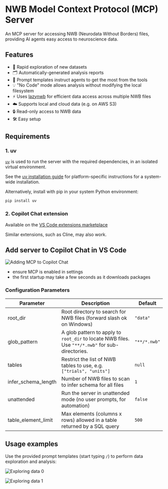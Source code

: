 # NWB Model Context Protocol (MCP) Server

An MCP server for accessing NWB (Neurodata Without Borders) files, providing AI agents easy access to neuroscience data.

## Features
- 🚀 Rapid exploration of new datasets
- 🗂️ Automatically-generated analysis reports
- 🧠 Prompt templates instruct agents to get the most from the tools
- 💡 "No Code" mode allows analysis without modifying the local filesystem
- ⚡️ Uses [lazynwb](https://github.com/NeurodataWithoutBorders/lazynwb) for efficient data access across multiple NWB files
- ☁️ Supports local and cloud data (e.g. on AWS S3)
- 🔒 Read-only access to NWB data
- 🛠️ Easy setup

## Requirements

### 1. uv
[`uv`](https://github.com/astral-sh/uv#readme) is used to run the server with the required dependencies, in an isolated virtual environment.

See the [uv installation guide](https://docs.astral.sh/uv/getting-started/installation/) for platform-specific instructions for a system-wide installation.

Alternatively, install with pip in your system Python environment:

```sh
pip install uv
```
### 2. Copilot Chat extension 
Available on the [VS Code extensions marketplace](https://marketplace.visualstudio.com/items?itemName=GitHub.copilot-chat)

Similar extensions, such as Cline, may also work.

## Add server to Copilot Chat in VS Code

![Adding MCP to Copilot Chat](docs/resources/vscode_mcp_json.gif)

- ensure MCP is enabled in settings
- the first startup may take a few seconds as it downloads packages

### Configuration Parameters

| Parameter            | Description                                                                                      | Default        |
|----------------------|--------------------------------------------------------------------------------------------------|----------------|
| root_dir             | Root directory to search for NWB files (forward slash ok on Windows)                             | `"data"`        |
| glob_pattern         | A glob pattern to apply to `root_dir` to locate NWB files. Use `"**/*.nwb"` for sub-directories. | `"**/*.nwb"`    |
| tables               | Restrict the list of NWB tables to use, e.g. `["trials", "units"]`                            | `null`     |
| infer_schema_length  | Number of NWB files to scan to infer schema for all files                                        | `1`             |
| unattended           | Run the server in unattended mode (no user prompts, for automation)                              | `false`          |
| table_element_limit  | Max elements (columns x rows) allowed in a table returned by a SQL query                         | `500`            |

## Usage examples

Use the provided prompt templates (start typing `/`) to perform data exploration and analysis:

![Exploring data 0](docs/resources/data_exploration_0.gif)

![Exploring data 1](docs/resources/data_exploration_1.gif)
